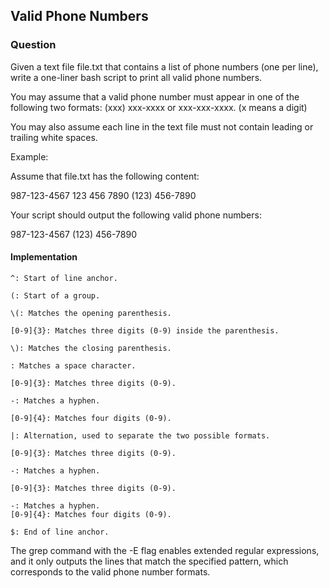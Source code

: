 ## Valid Phone Numbers

### Question 

Given a text file file.txt that contains a list of phone numbers (one per line), write a one-liner bash script to print all valid phone numbers.

You may assume that a valid phone number must appear in one of the following two formats: (xxx) xxx-xxxx or xxx-xxx-xxxx. (x means a digit)

You may also assume each line in the text file must not contain leading or trailing white spaces.

Example:

Assume that file.txt has the following content:

987-123-4567
123 456 7890
(123) 456-7890

Your script should output the following valid phone numbers:

987-123-4567
(123) 456-7890

#### Implementation 

    ^: Start of line anchor.
    
    (: Start of a group.

    \(: Matches the opening parenthesis.

    [0-9]{3}: Matches three digits (0-9) inside the parenthesis.

    \): Matches the closing parenthesis.

    : Matches a space character.
    
    [0-9]{3}: Matches three digits (0-9).

    -: Matches a hyphen.

    [0-9]{4}: Matches four digits (0-9).

    |: Alternation, used to separate the two possible formats.

    [0-9]{3}: Matches three digits (0-9).

    -: Matches a hyphen.

    [0-9]{3}: Matches three digits (0-9).

    -: Matches a hyphen.
    [0-9]{4}: Matches four digits (0-9).

    $: End of line anchor.

The grep command with the -E flag enables extended regular expressions, and it only outputs the lines that match the specified pattern, which corresponds to the valid phone number formats.